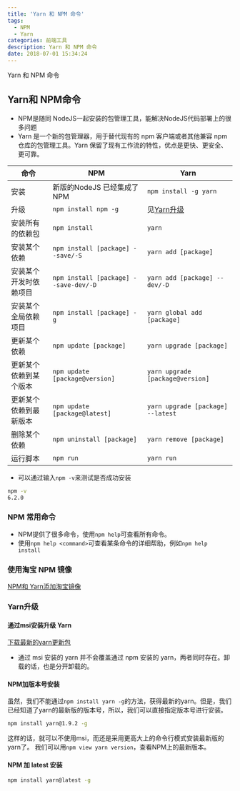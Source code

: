 ```yaml
---
title: 'Yarn 和 NPM 命令'
tags:
  - NPM
  - Yarn
categories: 前端工具
description: Yarn 和 NPM 命令
date: 2018-07-01 15:34:24
---
```


Yarn 和 NPM 命令

<!-- more -->
<!-- markdownlint-disable MD041 MD002-->

## Yarn和 NPM命令

- NPM是随同 NodeJS一起安装的包管理工具，能解决NodeJS代码部署上的很多问题
- Yarn 是一个新的包管理器，用于替代现有的 npm 客户端或者其他兼容 npm 仓库的包管理工具。Yarn 保留了现有工作流的特性，优点是更快、更安全、更可靠。

| 命令 | NPM | Yarn |
|---|---|---|
| 安装 | 新版的NodeJS 已经集成了NPM | `npm install -g yarn` |
| 升级 | `npm install npm -g` | 见[Yarn升级](#Yarn升级) |
| 安装所有的依赖包   | `npm install` | `yarn` |
| 安装某个依赖 | `npm install [package] --save/-S` | `yarn add [package]` |
| 安装某个开发时依赖项目 | `npm install [package] --save-dev/-D` | `yarn add [package] --dev/-D` |
| 安装某个全局依赖项目 | `npm install [package] -g` | `yarn global add [package]` |
| 更新某个依赖 | `npm update [package]` | `yarn upgrade [package]` |
| 更新某个依赖到某个版本 | `npm update [package@version]` | `yarn upgrade [package@version]` |
| 更新某个依赖到最新版本 | `npm update [package@latest]` | `yarn upgrade [package] --latest` |
| 删除某个依赖 | `npm uninstall [package]` | `yarn remove [package]` |
| 运行脚本 | `npm run` | `yarn run` |

- 可以通过输入`npm -v`来测试是否成功安装

```bash
npm -v
6.2.0
```

### NPM 常用命令

- NPM提供了很多命令，使用`npm help`可查看所有命令。
- 使用`npm help <command>`可查看某条命令的详细帮助，例如`npm help install`

### 使用淘宝 NPM 镜像

[NPM和 Yarn添加淘宝镜像](/2018/07/01/前端开发环境配置/#NPM和Yarn添加淘宝镜像)

### Yarn升级

#### 通过msi安装升级 Yarn

[下载最新的yarn更新包](https://yarnpkg.com/lang/zh-hans/docs/install/#windows-stable)

- 通过 msi 安装的 yarn 并不会覆盖通过 npm 安装的 yarn，两者同时存在。卸载的话，也是分开卸载的。

#### NPM加版本号安装

虽然，我们不能通过`npm install yarn -g`的方法，获得最新的yarn。但是，我们已经知道了yarn的最新版的版本号，所以，我们可以直接指定版本号进行安装。

```bash
npm install yarn@1.9.2 -g
```

这样的话，就可以不使用msi，而还是采用更高大上的命令行模式安装最新版的yarn了。
我们可以用`npm view yarn version`，查看NPM上的最新版本。

#### NPM 加 latest 安装

```bash
npm install yarn@latest -g
```
